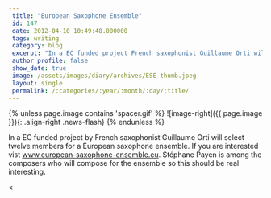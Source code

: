 ```yaml
---
 title: "European Saxophone Ensemble"
 id: 147
 date: 2012-04-10 10:49:48.000000
 tags: writing
 category: blog
 excerpt: "In a EC funded project French saxophonist Guillaume Orti will select twelve members for a European saxophone ensemble. If you are interested vist www.european-saxophone-ensemble.eu. Stéphane Payen ..."
 author_profile: false
 show_date: true
 image: /assets/images/diary/archives/ESE-thumb.jpeg
 layout: single
 permalink: /:categories/:year/:month/:day/:title/
---
```

{% unless page.image contains 'spacer.gif' %}
   ![image-right]({{ page.image }}){: .align-right .news-flash}
{% endunless %}

In a EC funded project by French saxophonist Guillaume Orti will select twelve members for a European saxophone ensemble. If you are interested vist <a href="http://www.european-saxophone-ensemble.eu">www.european-saxophone-ensemble.eu</a>. Stéphane Payen is among the composers who will compose for the ensemble so this should be real interesting.

<

